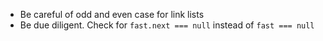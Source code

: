 * Be careful of odd and even case for link lists
* Be due diligent. Check for `fast.next === null` instead of `fast === null`